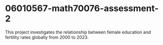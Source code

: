 # 06010567-math70076-assessment-2
This project investigates the relationship between female education and fertility rates globally from 2000 to 2023.

